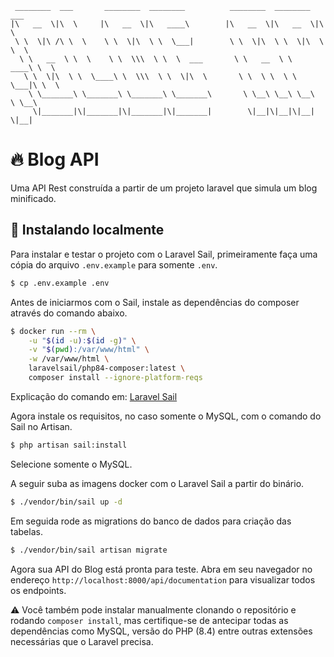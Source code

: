 
```
 ________  ___       ________  ________          ________  ________  ___     
|\   __  \|\  \     |\   __  \|\   ____\        |\   __  \|\   __  \|\  \    
 \ \  \|\ /\ \  \    \ \  \|\  \ \  \___|        \ \  \|\  \ \  \|\  \ \  \   
  \ \   __  \ \  \    \ \  \\\  \ \  \  ___       \ \   __  \ \   ____\ \  \  
   \ \  \|\  \ \  \____\ \  \\\  \ \  \|\  \       \ \  \ \  \ \  \___|\ \  \ 
    \ \_______\ \_______\ \_______\ \_______\       \ \__\ \__\ \__\    \ \__\
     \|_______|\|_______|\|_______|\|_______|        \|__|\|__|\|__|     \|__|
```

# :fire: Blog API

Uma API Rest construída a partir de um projeto laravel que simula um blog minificado.

## 🐳 Instalando localmente

Para instalar e testar o projeto com o Laravel Sail, primeiramente faça uma cópia do arquivo ```.env.example``` para somente ```.env```.

```bash
$ cp .env.example .env 
```

Antes de iniciarmos com o Sail, instale as dependências do composer através do comando abaixo.

```bash
$ docker run --rm \
    -u "$(id -u):$(id -g)" \
    -v "$(pwd):/var/www/html" \
    -w /var/www/html \
    laravelsail/php84-composer:latest \
    composer install --ignore-platform-reqs
```

Explicação do comando em: [Laravel Sail](https://laravel.com/docs/11.x/sail#installing-composer-dependencies-for-existing-projects)

Agora instale os requisitos, no caso somente o MySQL, com o comando do Sail no Artisan.

```bash
$ php artisan sail:install
```

Selecione somente o MySQL.

A seguir suba as imagens docker com o Laravel Sail a partir do binário.

```bash
$ ./vendor/bin/sail up -d
```

Em seguida rode as migrations do banco de dados para criação das tabelas.

```bash
$ ./vendor/bin/sail artisan migrate
```

Agora sua API do Blog está pronta para teste.
Abra em seu navegador no endereço ```http://localhost:8000/api/documentation``` para visualizar todos os endpoints.

⚠️ Você também pode instalar manualmente clonando o repositório e rodando ```composer install```, mas certifique-se de antecipar todas as dependências como MySQL, versão do PHP (8.4) entre outras extensões necessárias que o Laravel precisa.

